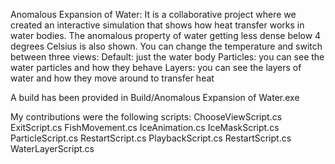Anomalous Expansion of Water: 
It is a collaborative project where we created an interactive simulation that shows how heat transfer works in water bodies. The anomalous property of water getting less dense below 4 degrees Celsius is also shown. You can change the temperature and switch between three views:
Default: just the water body
Particles: you can see the water particles and how they behave
Layers: you can see the layers of water and how they move around to transfer heat

A build has been provided in Build/Anomalous Expansion of Water.exe

My contributions were the following scripts: 
ChooseViewScript.cs
ExitScript.cs
FishMovement.cs
IceAnimation.cs
IceMaskScript.cs
ParticleScript.cs
RestartScript.cs
PlaybackScript.cs
RestartScript.cs
WaterLayerScript.cs
